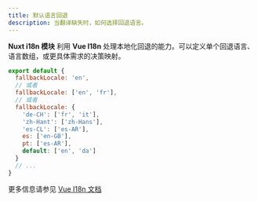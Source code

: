 ```yaml
---
title: 默认语言回退
description: 当翻译缺失时，如何选择回退语言。
---
```


**Nuxt i18n 模块** 利用 **Vue I18n** 处理本地化回退的能力。可以定义单个回退语言、语言数组，或更具体需求的决策映射。

```js [i18n.config.ts]
export default {
  fallbackLocale: 'en',
  // 或者
  fallbackLocale: ['en', 'fr'],
  // 或者
  fallbackLocale: {
    'de-CH': ['fr', 'it'],
    'zh-Hant': ['zh-Hans'],
    'es-CL': ['es-AR'],
    es: ['en-GB'],
    pt: ['es-AR'],
    default: ['en', 'da']
  }
  // ...
}
```

更多信息请参见 [Vue I18n 文档](https://vue-i18n.intlify.dev/guide/essentials/fallback.html)